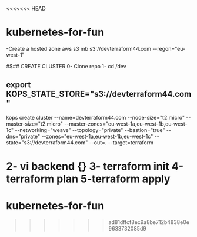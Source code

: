 <<<<<<< HEAD
# kubernetes-for-fun

-Create a hosted zone 
  aws s3 mb  s3://devterraform44.com  --regon="eu-west-1"   


#$## CREATE CLUSTER
0- Clone repo
1- cd  /dev
## export KOPS_STATE_STORE="s3://devterraform44.com"
kops create cluster --name=devterraform44.com --node-size="t2.micro" --master-size="t2.micro" --master-zones="eu-west-1a,eu-west-1b,eu-west-1c" --networking="weave" --topology="private" --bastion="true" --dns="private" --zones="eu-west-1a,eu-west-1b,eu-west-1c" --state="s3://devterraform44.com" --out=.  --target=terraform

2- vi backend 
 {}
3- terraform init
4-terraform plan
5-terraform apply
=======
# kubernetes-for-fun
>>>>>>> ad81dffcf8ec9a8be712b4838e0e9633732085d9
